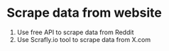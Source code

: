 # Scrape data from website

1. Use free API to scrape data from Reddit
2. Use Scrafly.io tool to scrape data from X.com



